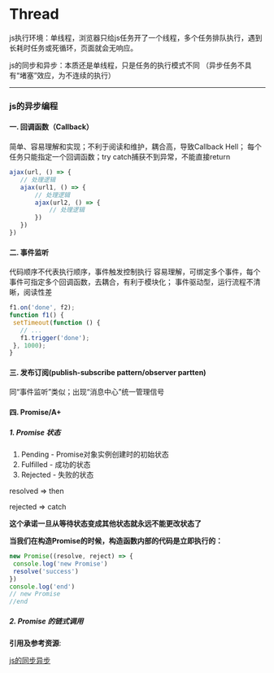 # Thread

js执行环境：单线程，浏览器只给js任务开了一个线程，多个任务排队执行，遇到长耗时任务或死循环，页面就会无响应。

js的同步和异步：本质还是单线程，只是任务的执行模式不同 （异步任务不具有“堵塞”效应，为不连续的执行）


-----
### js的异步编程

#### 一. 回调函数（Callback）
简单、容易理解和实现；不利于阅读和维护，耦合高，导致Callback Hell； 每个任务只能指定一个回调函数；try catch捕获不到异常，不能直接return
``` javascript
ajax(url, () => {
   // 处理逻辑
   ajax(url1, () => {
       // 处理逻辑
       ajax(url2, () => {
           // 处理逻辑
       })
   })
})
```

#### 二. 事件监听
代码顺序不代表执行顺序，事件触发控制执行
容易理解，可绑定多个事件，每个事件可指定多个回调函数，去耦合，有利于模块化； 事件驱动型，运行流程不清晰，阅读性差
```javascript
f1.on('done', f2);
function f1() {
 setTimeout(function () {
   // ...
   f1.trigger('done');
 }, 1000);
}
```

#### 三. 发布订阅(publish-subscribe pattern/observer partten)
同“事件监听”类似；出现“消息中心”统一管理信号

#### 四. Promise/A+
##### 1. Promise 状态
1. Pending - Promise对象实例创建时的初始状态
2. Fulfilled - 成功的状态
3. Rejected - 失败的状态

resolved => then

rejected => catch

__这个承诺一旦从等待状态变成其他状态就永远不能更改状态了__

__当我们在构造Promise的时候，构造函数内部的代码是立即执行的：__

```javascript
new Promise((resolve, reject) => {
 console.log('new Promise')
 resolve('success')
})
console.log('end')
// new Promise
//end
```

##### 2. Promise 的链式调用









__引用及参考资源__: 

[js的同步异步](https://mp.weixin.qq.com/s/Y21LMWcEatoBvtnqvQyxXg)


